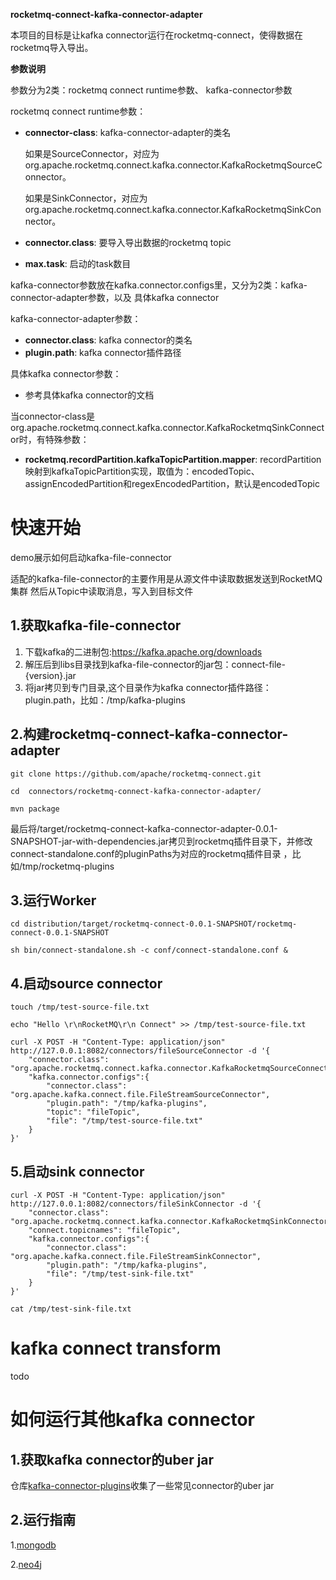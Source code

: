 **rocketmq-connect-kafka-connector-adapter**

本项目的目标是让kafka connector运行在rocketmq-connect，使得数据在rocketmq导入导出。

**参数说明**

参数分为2类：rocketmq connect runtime参数、 kafka-connector参数

rocketmq connect runtime参数：
- **connector-class**: kafka-connector-adapter的类名
  
  如果是SourceConnector，对应为org.apache.rocketmq.connect.kafka.connector.KafkaRocketmqSourceConnector。
  
  如果是SinkConnector，对应为org.apache.rocketmq.connect.kafka.connector.KafkaRocketmqSinkConnector。
  
- **connector.class**: 要导入导出数据的rocketmq topic
- **max.task**: 启动的task数目 

kafka-connector参数放在kafka.connector.configs里，又分为2类：kafka-connector-adapter参数，以及 具体kafka connector

kafka-connector-adapter参数：
- **connector.class**: kafka connector的类名
- **plugin.path**: kafka connector插件路径

具体kafka connector参数：

- 参考具体kafka connector的文档

当connector-class是org.apache.rocketmq.connect.kafka.connector.KafkaRocketmqSinkConnector时，有特殊参数：
- **rocketmq.recordPartition.kafkaTopicPartition.mapper**: recordPartition映射到kafkaTopicPartition实现，取值为：encodedTopic、assignEncodedPartition和regexEncodedPartition，默认是encodedTopic

# 快速开始

demo展示如何启动kafka-file-connector

适配的kafka-file-connector的主要作用是从源文件中读取数据发送到RocketMQ集群 然后从Topic中读取消息，写入到目标文件

## 1.获取kafka-file-connector

1. 下载kafka的二进制包:https://kafka.apache.org/downloads
2. 解压后到libs目录找到kafka-file-connector的jar包：connect-file-{version}.jar
3. 将jar拷贝到专门目录,这个目录作为kafka connector插件路径：plugin.path，比如：/tmp/kafka-plugins


## 2.构建rocketmq-connect-kafka-connector-adapter

```
git clone https://github.com/apache/rocketmq-connect.git

cd  connectors/rocketmq-connect-kafka-connector-adapter/

mvn package

```
最后将/target/rocketmq-connect-kafka-connector-adapter-0.0.1-SNAPSHOT-jar-with-dependencies.jar拷贝到rocketmq插件目录下，并修改connect-standalone.conf的pluginPaths为对应的rocketmq插件目录
，比如/tmp/rocketmq-plugins

## 3.运行Worker

```
cd distribution/target/rocketmq-connect-0.0.1-SNAPSHOT/rocketmq-connect-0.0.1-SNAPSHOT

sh bin/connect-standalone.sh -c conf/connect-standalone.conf &

```

## 4.启动source connector

```
touch /tmp/test-source-file.txt

echo "Hello \r\nRocketMQ\r\n Connect" >> /tmp/test-source-file.txt

curl -X POST -H "Content-Type: application/json" http://127.0.0.1:8082/connectors/fileSourceConnector -d '{
	"connector.class": "org.apache.rocketmq.connect.kafka.connector.KafkaRocketmqSourceConnector",
	"kafka.connector.configs":{
		"connector.class": "org.apache.kafka.connect.file.FileStreamSourceConnector",
		"plugin.path": "/tmp/kafka-plugins",
		"topic": "fileTopic",
		"file": "/tmp/test-source-file.txt"
	}
}'
```

## 5.启动sink connector

```
curl -X POST -H "Content-Type: application/json" http://127.0.0.1:8082/connectors/fileSinkConnector -d '{
	"connector.class": "org.apache.rocketmq.connect.kafka.connector.KafkaRocketmqSinkConnector",
	"connect.topicnames": "fileTopic",
	"kafka.connector.configs":{
		"connector.class": "org.apache.kafka.connect.file.FileStreamSinkConnector",
		"plugin.path": "/tmp/kafka-plugins",
		"file": "/tmp/test-sink-file.txt"
	}
}'

cat /tmp/test-sink-file.txt
```

# kafka connect transform

todo

# 如何运行其他kafka connector

## 1.获取kafka connector的uber jar
仓库[kafka-connector-plugins](https://github.com/oudb/kafka-connector-plugins)收集了一些常见connector的uber jar

## 2.运行指南
1.[mongodb](how-to/kafka-mongo-connector.md)

2.[neo4j](how-to/kafka-neo4j-connector.md)